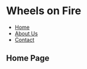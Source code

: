 <!DOCTYPE html>
<html lang="en">
<head>
  <meta charset="UTF-8">
  <meta name="viewport" content="width=device-width, initial-scale=1.0">
  
  <h1>Wheels on Fire</h1>
<nav>
            <ul>
                <li><a href="#home">Home</a></li>
                <li><a href="#About.md">About Us</a></li>
                <li><a href="Contact.md">Contact</a></li>
            </ul>
        </nav>
</head>
<body>
  <section id = "home">
  <h2>Home Page</h2>
  </section>
  <br>
  
  
  
</body>
</html>
